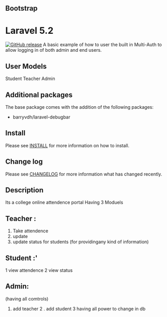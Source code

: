 ## Bootstrap
# Laravel 5.2 
[![GitHub release](https://img.shields.io/badge/release-1.0-brightgreen.svg)]()
A basic example of how to user the built in Multi-Auth to allow logging in of both admin and end users.
## User Models
Student
Teacher
Admin
## Additional packages
The base package comes with the addition of the following packages:
* barryvdh/laravel-debugbar
## Install
Please see [INSTALL](INSTALL.md) for more information on how to install.
## Change log
Please see [CHANGELOG](CHANGELOG.md) for more information what has changed recently.
## Description
Its a college online attendence portal 
Having 3 Moduels
## Teacher : 
1. Take attendence
2. update
3. update status for students (for providingany kind of information)
## Student :'
1 view attendence
2 view status
## Admin:
(having all comtrols)
1. add teacher
2 . add student
3 having all power to change in db 


